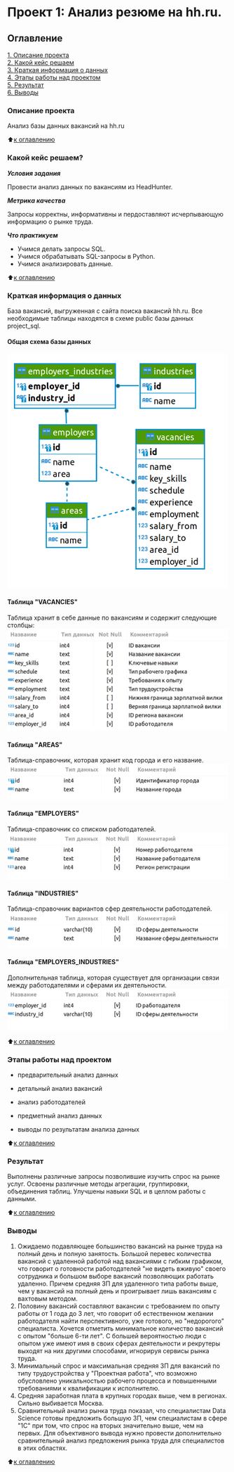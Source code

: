 # Проект 1: Анализ резюме на hh.ru.

## Оглавление
[1. Описание проекта](https://github.com/Talic13th/SGlearning/blob/main/project_1/README.md#Описание-проекта)  
[2. Какой кейс решаем](https://github.com/Talic13th/SGlearning/blob/main/project_1/README.md#Какой-кейс-решаем)  
[3. Краткая информация о данных](https://github.com/Talic13th/SGlearning/blob/main/project_1/README.md#Краткая-информация-о-данных)  
[4. Этапы работы над проектом](https://github.com/Talic13th/SGlearning/blob/main/project_1/README.md#Этапы-работы-над-проектом)  
[5. Результат](https://github.com/Talic13th/SGlearning/blob/main/project_1/README.md#Результат)  
[6. Выводы](https://github.com/Talic13th/SGlearning/blob/main/project_1/README.md#Выводы)


### Описание проекта

Анализ базы данных вакансий на hh.ru

:arrow_up:[к оглавлению](https://github.com/Talic13th/SGlearning/blob/main/project_1/README.md#Оглавление)

### Какой кейс решаем?

***Условия задания***

Провести анализ данных по вакансиям из HeadHunter.

***Метрика качества***  

Запросы корректны, информативны и пердоставляют исчерпывающую информацию о рынке труда.

***Что практикуем***

* Учимся делать запросы SQL.
* Учимся обрабатывать SQL-запросы в Python.
* Учимся анализировать данные.

:arrow_up:[к оглавлению](https://github.com/Talic13th/SGlearning/blob/main/project_1/README.md#Оглавление)

### Краткая информация о данных
База вакансий, выгруженная с сайта поиска вакансий hh.ru. 
Все необходимые таблицы находятся в схеме public базы данных project_sql.

#### Общая схема базы данных
![Общая схема базы данных](/project_2/img/SQL_pj2_2_1.png)

#### Таблица "VACANCIES"
Таблица хранит в себе данные по вакансиям и содержит следующие столбцы:
![Таблица "VACANCIES"](/project_2/img/SQL_pj2_2_2.png)

#### Таблица "AREAS"
Таблица-справочник, которая хранит код города и его название.
![Таблица "AREAS"](/project_2/img/SQL_pj2_2_3.png)

#### Таблица "EMPLOYERS"
Таблица-справочник со списком работодателей.
![Таблица "EMPLOYERS"](/project_2/img/SQL_pj2_2_4.png)

#### Таблица "INDUSTRIES"
Таблица-справочник вариантов сфер деятельности работодателей.
![Таблица "INDUSTRIES"](/project_2/img/SQL_pj2_2_5.png)

#### Таблица "EMPLOYERS_INDUSTRIES"
Дополнительная таблица, которая существует для организации связи между работодателями и сферами их деятельности.
![Таблица "EMPLOYERS_INDUSTRIES"](/project_2/img/SQL_pj2_2_6.png)

:arrow_up:[к оглавлению](https://github.com/Talic13th/SGlearning/blob/main/project_1/README.md#Оглавление)

### Этапы работы над проектом

* предварительный анализ данных

* детальный анализ вакансий

* анализ работодателей

* предметный анализ данных

* выводы по результатам анализа данных

:arrow_up:[к оглавлению](https://github.com/Talic13th/SGlearning/blob/main/project_1/README.md#Оглавление)

### Результат
Выполнены различные запросы позволившие изучить спрос на рынке услуг. 
Освоены различные методы агрегации, группировки, объединения таблиц. Улучшены навыки SQL и в целлом работы с данными. 

:arrow_up:[к оглавлению](https://github.com/Talic13th/SGlearning/blob/main/project_1/README.md#Оглавление)

### Выводы
1. Ожидаемо подавляющее большинство вакансий на рынке труда на полный день и полную занятость. Большой перевес количества вакансий с удаленной работой над вакансиями с гибким графиком, что говорит о готовности работодателей "не видеть вживую" своего сотрудника и большом выборе вакансий позволяющих работать удаленно. Причем средняя ЗП для удаленного типа работы выше, чем у вакансий на полный день и проигрывает лишь вакансиям с вахтовым методом.
2. Половину вакансий составляют вакансии с требованием по опыту работы от 1 года до 3 лет, что говорит об естественном желании работодателя найти перспективного, уже готового, но "недорогого" специалиста. Хочется отметить минимальное количество вакансий с опытом "больше 6-ти лет". С большей вероятностью люди с опытом уже имеют имя в своих сферах деятельности и рекрутеры выходят на них другими способами, игнорируя сервисы рынка труда.
3. Минимальный спрос и максимальная средняя ЗП для вакансий по типу трудоустройства у "Проектная работа", что возможно обусловлено уникальностью рабочего процесса и повышенными требованиями к квалификации к исполнителю.
4. Средняя заработная плата в крупных городах выше, чем в регионах. Сильно выбивается Москва.
5. Сравнительный анализ рынка труда показал, что специалистам Data Science готовы предложить большую ЗП, чем специалистам в сфере "1С" при том, что спрос на вторых значительно выше, чем на первых. Для объективного вывода нужно провести дополнительно сравнительный анализ предложения рынка труда для специалистов в этих областях.



:arrow_up:[к оглавлению](https://github.com/Talic13th/SGlearning/blob/main/project_1/README.md#Оглавление)

